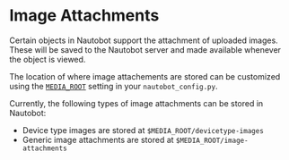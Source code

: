 # Image Attachments

Certain objects in Nautobot support the attachment of uploaded images. These will be saved to the Nautobot server and made available whenever the object is viewed.

The location of where image attachements are stored can be customized using the [`MEDIA_ROOT`](/configuration/optional-settings/#media_root) setting in your `nautobot_config.py`.

Currently, the following types of image attachments can be stored in Nautobot:

- Device type images are stored at `$MEDIA_ROOT/devicetype-images`
- Generic image attachments are stored at `$MEDIA_ROOT/image-attachments`
